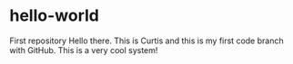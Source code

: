# hello-world
First repository
Hello there. This is Curtis and this is my first code branch with GitHub.
This is a very cool system!
